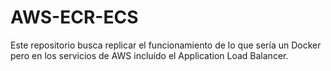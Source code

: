 # AWS-ECR-ECS
Este repositorio busca replicar el funcionamiento de lo que sería un Docker pero en los servicios de AWS incluído el Application Load Balancer.
